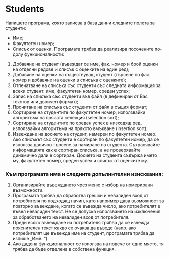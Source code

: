 # Students
Напишете програма, която записва в база данни следните полета за студенти:
-	Име;
-	Факултетен номер;
-	Списък от оценки.
Програмата трябва да реализира посочените по-долу функционалности:
1.	Добавяне на студент (въвеждат се име, фак. номер и брой оценки на отделни редове и списък с оценките на един ред);
2.	Добавяне на оценки на съществуващ студент (търсене по фак. номер и добавяне на оценки в списъка с оценките);
3.	Отпечатване на списъка със студенти със следната информация за всеки студент: име, факултетен номер, среден успех;
4.	Запис на списъка със студенти във файл (в дефиниран от Вас текстов или двоичен формат);
5.	Прочитане на списъка със студенти от файл в същия формат;
6.	Сортиране на студентите по факултетен номер, използвайки алгоритъма на пряката селекция (selection sort);
7.	Сортиране на студентите по среден успех в низходящ ред, използвайки алгоритъма на прякото вмъкване (insertion sort);
8.	Извеждане на досието на студент, намерен по факултетен номер. Ако списъкът със студенти е сортиран по факултетен номер, да се използва двоично търсене за намиране на студента. Съхранявайте информацията как е сортиран списъка, а не проверявайте динамично дали е сортиран. Досието на студента съдържа името му, факултетен номер, среден успех и списък от оценките му.
### Към програмата има и следните допълнителни изисквания:
1.	Организирайте въвеждането чрез меню с избор на номерирани възможности.
2.	Програмата трябва да обработва грешки и невалиден вход от потребителя по подходящ начин, като например дава възможност за повторно въвеждане, когато се въвежда число, ако потребителят е въвел невалиден текст. Не се допуска използването на изключения за обработването на невалиден вход от потребителя.
3.	Преди всяко въвеждане на потребителя трябва да се извежда пояснителен текст какво се очаква да въведе (напр. ако потребителят ще въвежда име на студент, програмата трябва да изпише „Име: “).
4.	Ако дадена функционалност се използва на повече от едно място, тя трябва да бъде отделена в собствена функция.
